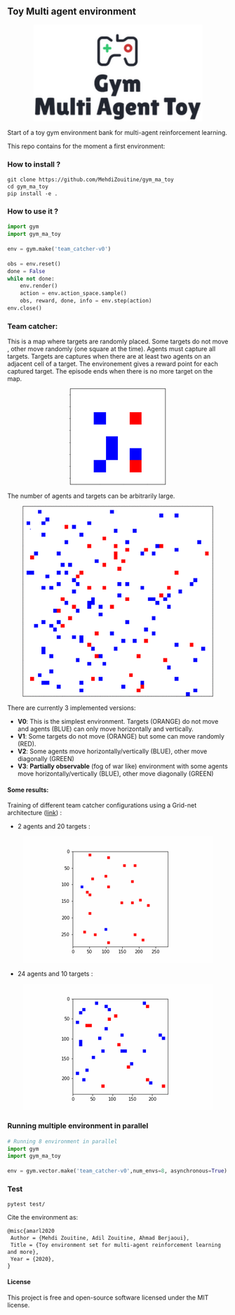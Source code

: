 ## Toy Multi agent environment

<p align="center">
  <img height="220px" src="https://github.com/MehdiZouitine/gym_ma_toy/blob/master/img/logo.png?raw=true" alt="ma_gym_logo">
</p>
Start of a toy gym environment bank for multi-agent reinforcement learning.

This repo contains for the moment a first environment:

### How to install ?
```
git clone https://github.com/MehdiZouitine/gym_ma_toy
cd gym_ma_toy
pip install -e .
```


### How to use it ?

```python
import gym
import gym_ma_toy

env = gym.make('team_catcher-v0')

obs = env.reset()
done = False
while not done:
    env.render()
    action = env.action_space.sample()
    obs, reward, done, info = env.step(action)
env.close()
```

### Team catcher:

This is a map where targets are randomly placed. Some targets do not move
, other move randomly (one square at the time).
Agents must capture all targets. Targets are captures when there are at least
 two agents on an adjacent cell of a target.
The environement gives a reward point for each captured target.
The episode ends when there is no more target on the map.
<p align="center">
<img  src="https://github.com/MehdiZouitine/gym_ma_toy/blob/master/img/team_catcher_gif.gif?raw=true" alt="ma_gym_logo">
</p>
The number of agents and targets can be arbitrarily large.
<p align="center">
<img  src="https://github.com/MehdiZouitine/gym_ma_toy/blob/master/img/team_catcher_gif_big.gif?raw=true" alt="ma_gym_logo">
</p>
There are currently 3 implemented versions:

- **V0**: This is the simplest environment. Targets (ORANGE) do not move and
 agents (BLUE) can only move horizontally and vertically.
- **V1**: Some targets do not move (ORANGE) but some can move randomly (RED).
- **V2**: Some agents move horizontally/vertically (BLUE), other move
 diagonally (GREEN)
- **V3**:  **Partially observable** (fog of war like) environment with some agents move horizontally/vertically (BLUE), other move
 diagonally (GREEN)
#### Some results: 
Training of different team catcher configurations using a Grid-net architecture ([link](http://proceedings.mlr.press/v97/han19a/han19a.pdf)) : 
* 2 agents and 20 targets : 
<p align="center">
<img  src="https://github.com/MehdiZouitine/gym_ma_toy/blob/master/img/sparse_env2agent2.gif?raw=true" alt="ma_gym_logo">
</p>

* 24 agents and 10 targets : 
<p align="center">
<img  src="https://github.com/MehdiZouitine/gym_ma_toy/blob/master/img/150100_train_step_25_step.gif?raw=true" alt="ma_gym_logo">
</p>


### Running multiple environment in parallel

```py
# Running 8 environment in parallel
import gym
import gym_ma_toy

env = gym.vector.make('team_catcher-v0',num_envs=8, asynchronous=True)  
```

### Test

```
pytest test/
```

Cite the environment as:
```
@misc{amarl2020
 Author = {Mehdi Zouitine, Adil Zouitine, Ahmad Berjaoui},
 Title = {Toy environment set for multi-agent reinforcement learning and more},
 Year = {2020},
}
```
#### License

This project is free and open-source software licensed under the MIT license.
